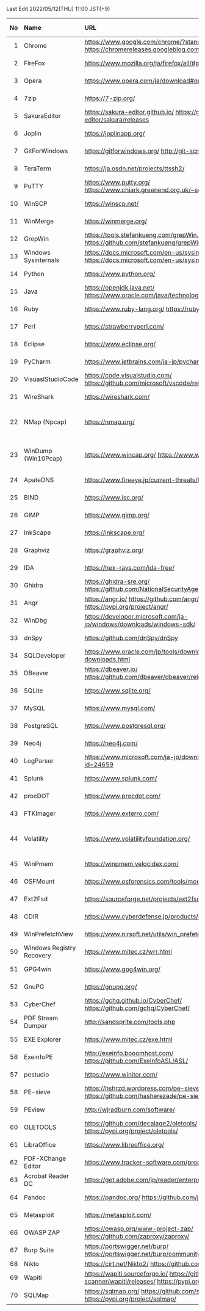 <!-- since 2022/04/12 -->
Last Edit 2022/05/12(THU) 11:00 JST(+9)

|No|Name|URL|Latest Version|Release Date|
|--:|:--|:--|:--|:--|
|  1|Chrome| https://www.google.com/chrome/?standalone=1  https://chromereleases.googleblog.com/ | 101.0.4951.64 | 2022-05-10 |
|  2|FireFox| https://www.mozilla.org/ja/firefox/all/#product-desktop-release | 100.0 | 2022-05-03 |
|  3|Opera| https://www.opera.com/ja/download#opera-browser | 86.0.4363.59 | 2022-05-10 |
|  4|7zip| https://7-zip.org/ | 21.07 | 2021-12-26 |
|  5|SakuraEditor| https://sakura-editor.github.io/   https://github.com/sakura-editor/sakura/releases | 2.4.1 | 2020-05-30 |
|  6|Joplin | https://joplinapp.org/ | 2.7.15 | 2022-03-17 |
|  7|GitForWindows| https://gitforwindows.org/   http://git-scm.com/ | 2.36.1 | 2022-05-09 |
|  8|TeraTerm| https://ja.osdn.net/projects/ttssh2/ | 4.106 | 2021-06-05 |
|  9|PuTTY| https://www.putty.org/   https://www.chiark.greenend.org.uk/~sgtatham/putty/latest.html | 0.76 | 2021-07-17 |
| 10|WinSCP| https://winscp.net/ | 5.19.6 | 2022-02-22 |
| 11|WinMerge| https://winmerge.org/ | 2.16.20 | 2022-04-27 |
| 12|GrepWin| https://tools.stefankueng.com/grepWin.html   https://github.com/stefankueng/grepWin/releases | 2.0.10 | 2022-02-19 |
| 13|Windows Sysinternals| https://docs.microsoft.com/en-us/sysinternals/   https://docs.microsoft.com/en-us/sysinternals/downloads/ | - | 2022-05-12 |
| 14|Python| https://www.python.org/ | 3.9.12 3.10.4 | 2022-03-24 |
| 15|Java| https://openjdk.java.net/   https://www.oracle.com/java/technologies/downloads/ | 17.0.3 18.0.1 | 2022-04-19 |
| 16|Ruby| https://www.ruby-lang.org/   https://rubyinstaller.org/ |3.1.2 | 2022-04-20 |
| 17|Perl| https://strawberryperl.com/ | 5.32.1.1 | 2021-01-24|
| 18|Eclipse| https://www.eclipse.org/ | 2022-03 | 2022-03-16 |
| 19|PyCharm| https://www.jetbrains.com/ja-jp/pycharm/ | 2022.1 | 2022-04-13 |
| 20|VisuaslStudioCode| https://code.visualstudio.com/   https://github.com/microsoft/vscode/releases/ | 1.67.1 | 2022-05-11 |
| 21|WireShark| https://wireshark.com/ | 3.6.5 | 2022-05-05 |
| 22|NMap (Npcap)| https://nmap.org/ | 7.92 1.60 | 2021-08-07 2021-12-06 |
| 23|WinDump (Win10Pcap)| https://www.wincap.org/ https://www.win10pcap.org/ja/ | 3.9.5 10.2 | 2006-12-06 2015-10-08 |
| 24|ApateDNS| https://www.fireeye.jp/current-threats/freeware/apatedns.html | 1.0 | 2011-09-29 |
| 25|BIND| https://www.isc.org/ | 9.16.28 | 2022-04 |
| 26|GIMP| https://www.gimp.org/ | 2.10.30 | 2021-12-21 |
| 27|InkScape| https://inkscape.org/ | 1.1.2 | 2022-02-05 |
| 28|Graphviz| https://graphviz.org/ | 3.0.0 | 2022-02-26 |
| 29|IDA| https://hex-rays.com/ida-free/ | 7.7 | 2021-12-24 |
| 30|Ghidra| https://ghidra-sre.org/   https://github.com/NationalSecurityAgency/ghidra/releases | 10.1.3 | 2022-04-21 |
| 31|Angr| https://angr.io/   https://github.com/angr/   https://pypi.org/project/angr/ | 9.2.3 | 2022-05-11 |
| 32|WinDbg| https://developer.microsoft.com/ja-jp/windows/downloads/windows-sdk/ | Windows11SDK(10.0.22000) | 2021-10-04 |
| 33|dnSpy| https://github.com/dnSpy/dnSpy | 6.1.8 | 2020-12-08 |
| 34|SQLDeveloper| https://www.oracle.com/jp/tools/downloads/sqldev-downloads.html | 21.2.1.204.1703 | 2021-08-11 |
| 35|DBeaver| https://dbeaver.io/   https://github.com/dbeaver/dbeaver/releases/ | 22.0.4 | 2022-05-02 |
| 36|SQLite| https://www.sqlite.org/ | 3.38.5 | 2022-05-06 |
| 37|MySQL| https://www.mysql.com/ | 8.0.28 | 2022-01-18 |
| 38|PostgreSQL| https://www.postgresql.org/ | 14.2 | 2022-02-10 |
| 39|Neo4j| https://neo4j.com/ | 1.4.15 | 2022-04-13 |
| 40|LogParser| https://www.microsoft.com/ja-jp/download/details.aspx?id=24659 | 2.2 | 2021-02-03 |
| 41|Splunk| https://www.splunk.com/ | 8.2.6 | 2022-04-05 |
| 42|procDOT| https://www.procdot.com/ | 1.22 | 2018-08-28 |
| 43|FTKImager| https://www.exterro.com/ | 4.7.1| 2022-01-21 |
| 44|Volatility| https://www.volatilityfoundation.org/ | 2.6 3v1.0.0| 2016-12- 2020-02- |
| 45|WinPmem| https://winpmem.velocidex.com/ | 4.0 RC2 | 2020-10-12 |
| 46|OSFMount| https://www.osforensics.com/tools/mount-disk-images.html | 3.1.1000 | 2021-03-05 |
| 47|Ext2Fsd| https://sourceforge.net/projects/ext2fsd/files/ | 0.69 | 2016-07-15 |
| 48|CDIR| https://www.cyberdefense.jp/products/cdir.html | 1.3.5 | 2020-10-05 |
| 49|WinPrefetchView| https://www.nirsoft.net/utils/win_prefetch_view.html | 1.37 | 2021-10-27 |
| 50|Windows Registry Recovery| https://www.mitec.cz/wrr.html | 3.1.0 | 2021-02-16 |
| 51|GPG4win| https://www.gpg4win.org/ | 4.0.2 | 2022-04-26 |
| 52|GnuPG| https://gnupg.org/ | 2.3.4 | 2021-12-20 |
| 53|CyberChef| https://gchq.github.io/CyberChef/   https://github.com/gchq/CyberChef/ | 9.37.3 | 2022-04-14 |
| 54|PDF Stream Dumper| http://sandsprite.com/tools.php | 0.9.624 | 2010-07-21 |
| 55|EXE Explorer| https://www.mitec.cz/exe.html | 3.5.1 | 2022-01-17 |
| 56|ExeinfoPE| http://exeinfo.booomhost.com/   https://github.com/ExeinfoASL/ASL/ | 0.0.6.9 | 2022-04-20 |
| 57|pestudio| https://www.winitor.com/ | 9.32 | 2022-04-09 |
| 58|PE-sieve| https://hshrzd.wordpress.com/pe-sieve/   https://github.com/hasherezade/pe-sieve/releases/ | 0.3.4 | 2022-02-11 |
| 59|PEview| http://wjradburn.com/software/ | 0.9.9 | 2011-05-09 |
| 60|OLETOOLS| https://github.com/decalage2/oletools/   https://pypi.org/project/oletools/ | 0.60.1 | 2022-05-09 |
| 61|LibraOffice| https://www.libreoffice.org/ | 7.3.3 | 2022-05-05 |
| 62|PDF-XChange Editor| https://www.tracker-software.com/product/downloads/ | 9.3.361.0 | 2022-04-13 |
| 63|Acrobat Reader DC| https://get.adobe.com/jp/reader/enterprise/ | 22.1.20117.0 | 2022-04_15 |
| 64|Pandoc| https://pandoc.org/   https://github.com/jgm/pandoc/ | 2.17.1.1 | 2022-02-01 |
| 65|Metasploit| https://metasploit.com/ | 6.1.42+20220511153217 | 2022-05-11 |
| 66|OWASP ZAP| https://owasp.org/www-project-zap/   https://github.com/zaproxy/zaproxy/ | 2.11.1 | 2021-12-11 |
| 67|Burp Suite| https://portswigger.net/burp/   https://portswigger.net/burp/communitydownload/ | 2022.3.6 | 2022-04-29 |
| 68|Nikto| https://cirt.net/Nikto2/   https://github.com/sullo/nikto/ | - | - |
| 69|Wapiti| https://wapiti.sourceforge.io/   https://github.com/wapiti-scanner/wapiti/releases/   https://pypi.org/project/wapiti3/ | 3.1.2 | 2022-05-14 |
| 70|SQLMap| https://sqlmap.org/   https://github.com/sqlmapproject/sqlmap/   https://pypi.org/project/sqlmap/ | 1.6.5 | 2022-05-04 |
